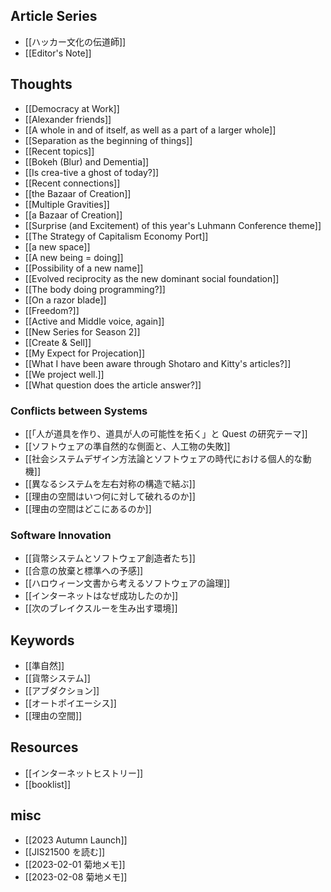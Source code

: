 ## Article Series

- [[ハッカー文化の伝道師]]
- [[Editor's Note]]

## Thoughts

- [[Democracy at Work]]
- [[Alexander friends]]
- [[A whole in and of itself, as well as a part of a larger whole]]
- [[Separation as the beginning of things]]
- [[Recent topics]]
- [[Bokeh (Blur) and Dementia]]
- [[Is crea-tive a ghost of today?]]
- [[Recent connections]]
- [[the Bazaar of Creation]]
- [[Multiple Gravities]]
- [[a Bazaar of Creation]]
- [[Surprise (and Excitement) of this year's Luhmann Conference theme]]
- [[The Strategy of Capitalism Economy Port]]
- [[a new space]]
- [[A new being = doing]]
- [[Possibility of a new name]]
- [[Evolved reciprocity as the new dominant social foundation]]
- [[The body doing programming?]]
- [[On a razor blade]]
- [[Freedom?]]
- [[Active and Middle voice, again]]
- [[New Series for Season 2]]
- [[Create & Sell]]
- [[My Expect for Projecation]]
- [[What I have been aware through Shotaro and Kitty's articles?]]
- [[We project well.]]
- [[What question does the article answer?]]

### Conflicts between Systems

- [[「人が道具を作り、道具が人の可能性を拓く」と Quest の研究テーマ]]
- [[ソフトウェアの準自然的な側面と、人工物の失敗]]
- [[社会システムデザイン方法論とソフトウェアの時代における個人的な動機]]
- [[異なるシステムを左右対称の構造で結ぶ]]
- [[理由の空間はいつ何に対して破れるのか]]
- [[理由の空間はどこにあるのか]]

### Software Innovation

- [[貨幣システムとソフトウェア創造者たち]]
- [[合意の放棄と標準への予感]]
- [[ハロウィーン文書から考えるソフトウェアの論理]]
- [[インターネットはなぜ成功したのか]]
- [[次のブレイクスルーを生み出す環境]]

## Keywords

- [[準自然]]
- [[貨幣システム]]
- [[アブダクション]]
- [[オートポイエーシス]]
- [[理由の空間]]

## Resources 

- [[インターネットヒストリー]]
- [[booklist]]

## misc

- [[2023 Autumn Launch]]
- [[JIS21500 を読む]]
- [[2023-02-01 菊地メモ]]
- [[2023-02-08 菊地メモ]]